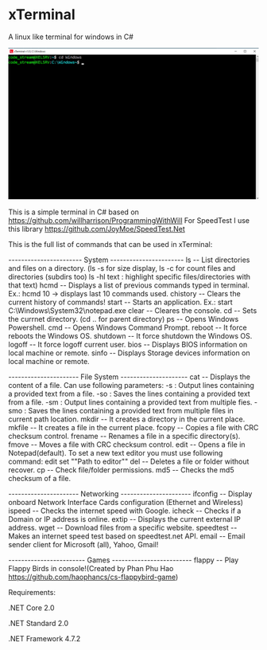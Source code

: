 # xTerminal
 A linux like terminal for windows in C#
 
![alt text](https://github.com/0x78654C/xTerminal/blob/main/media/1.bmp?raw=true)


This is a simple terminal in C#  based on https://github.com/willharrison/ProgrammingWithWill
For SpeedTest I use this library https://github.com/JoyMoe/SpeedTest.Net

This is the full list of commands that can be used in xTerminal:
    
----------------------- System -----------------------
    ls -- List directories and files on a directory. (ls -s for size display, ls -c for count files and directories (subdirs too)
          ls -hl text  : highlight specific files/directories with that text)
    hcmd -- Displays a list of previous commands typed in terminal. Ex.: hcmd 10 -> displays last 10 commands used. 
    chistory -- Clears the current history of commands!
    start -- Starts an application. Ex.: start C:\Windows\System32\notepad.exe
    clear --  Cleares the console.
    cd -- Sets the currnet directory. (cd .. for parent directory)
    ps -- Opens Windows Powershell.
    cmd --  Opens Windows Command Prompt.
    reboot -- It force reboots the Windows OS.
    shutdown --  It force shutdown the Windows OS.
    logoff -- It force logoff current user.
    bios -- Displays BIOS information on local machine or remote.
    sinfo -- Displays Storage devices information on local machine or remote.

---------------------- File System ---------------------
    cat -- Displays the content of a file. Can use following parameters:
           -s   : Output lines containing a provided text from a file.
           -so  : Saves the lines containing a provided text from a file.
           -sm  : Output lines containing a provided text from multiple fies.
           -smo : Saves the lines containing a provided text from multiple files in current path location.
    mkdir -- It creates a directory in the current place.
    mkfile -- It creates a file in the current place.
    fcopy -- Copies a file with CRC checksum control.
    frename -- Renames a file in a specific directory(s).
    fmove -- Moves a file with CRC checksum control.
    edit -- Opens a file in Notepad(default). To set a new text editor you must use following command: edit set ""Path to editor""
    del -- Deletes a file or folder without recover.
    cp -- Check file/folder permissions.
    md5 -- Checks the md5 checksum of a file.

---------------------- Networking ----------------------
    ifconfig -- Display onboard Network Interface Cards configuration (Ethernet and Wireless)
    ispeed -- Checks the internet speed with Google.
    icheck -- Checks if a Domain or IP address is online.
    extip -- Displays the current external IP address.
    wget -- Download files from a specific website.
    speedtest -- Makes an internet speed test based on speedtest.net API.
    email -- Email sender client for Microsoft (all), Yahoo, Gmail!
    
------------------------ Games -------------------------
    flappy -- Play Flappy Birds in console!(Created by Phan Phu Hao https://github.com/haophancs/cs-flappybird-game)


Requirements:

.NET Core 2.0

.NET Standard 2.0

.NET Framework 4.7.2
